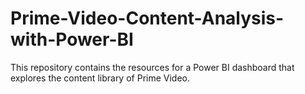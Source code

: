# Prime-Video-Content-Analysis-with-Power-BI
This repository contains the resources for a Power BI dashboard that explores the content library of Prime Video.

